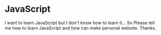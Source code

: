 # JavaScript

I want to learn JavaScript but I don't know how to learn it... 
So Please tell me how to learn JavaScript and how can make personal website.
Thanks.

